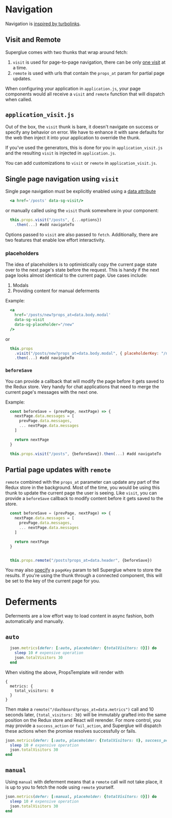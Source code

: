 # Navigation

Navigation is [inspired by turbolinks](./concepts.md#inspired-by-turbolinks).

## Visit and Remote

Superglue comes with two thunks that wrap around fetch:

1. `visit` is used for page-to-page navigation, there can be only [one visit] at
a time.
2. `remote` is used with urls that contain the `props_at` param for partial page
updates.

When configuring your application in `application.js`, your page components
would all receive a `visit` and `remote` function that will dispatch when
called.

## `application_visit.js`

Out of the box, the `visit` thunk is bare, it doesn't navigate on success or
specify any behavior on error. We have to enhance it with sane defaults for the
web then inject it into your application to override the thunk.

If you've used the generators, this is done for you in `application_visit.js`
and the resulting `visit` is injected in `application.js`.

You can add customizations to `visit` or `remote` in `application_visit.js`.

## Single page navigation using `visit`

Single page navigation must be explicitly enabled using a [data attribute]

```jsx
  <a href='/posts' data-sg-visit/>
```

or manually called using the `visit` thunk somewhere in your component:

```javascript
  this.props.visit("/posts", {...options})
    .then(...) #add navigateTo
```

Options passed to `visit` are also passed to `fetch`. Additionally, there are
two features that enable low effort interactivity.

### placeholders

The idea of placeholders is to optimistically copy the current page state over
to the next page's state before the request. This is handy if the next page
looks almost identical to the current page. Use cases include:

1. Modals
2. Providing content for manual deferments

Example:

```jsx
  <a
    href='/posts/new?props_at=data.body.modal'
    data-sg-visit
    data-sg-placeholder="/new"
  />
```

or

```javascript
  this.props
    .visit("/posts/new?props_at=data.body.modal", { placeholderKey: "/new"})
    .then(...) #add navigateTo
```

### `beforeSave`

You can provide a callback that will modify the page before it gets saved to
the Redux store. Very handy for chat applications that need to merge the
current page's messages with the next one.

Example:

```javascript
  const beforeSave = (prevPage, nextPage) => {
    nextPage.data.messages = [
      prevPage.data.messages,
      ... nextPage.data.messages
    ]

    return nextPage
  }

  this.props.visit("/posts", {beforeSave}).then(...) #add navigateTo
```

## Partial page updates with `remote`

`remote` combined with the `props_at` parameter can update any part of the Redux
store in the background. Most of the time, you would be using this thunk to
update the current page the user is seeing. Like `visit`, you can
provide a `beforeSave` callback to modify content before it gets saved to the
store.

```javascript
  const beforeSave = (prevPage, nextPage) => {
    nextPage.data.messages = [
      prevPage.data.messages,
      ... nextPage.data.messages
    ]

    return nextPage
  }


  this.props.remote("/posts?props_at=data.header", {beforeSave})
```

You may also [specify](./react-redux.md#remote) a `pageKey` param to tell
Superglue where to store the results. If you're using the thunk through a
connected component, this will be set to the key of the current page for you.

# Deferments

Deferments are a low effort way to load content in async fashion, both
automatically and manually.

## `auto`

```ruby
  json.metrics(defer: [:auto, placeholder: {totalVisitors: 0}]) do
    sleep 10 # expensive operation
    json.totalVisitors 30
  end
```

When visiting the above, PropsTemplate will render with

```
{
  metrics: {
    total_visitors: 0
  }
}
```

Then make a `remote("/dashboard?props_at=data.metrics")` call and 10 seconds later,
`{total_visitors: 30}` will be immutably grafted into the same position on the
Redux store and React will rerender. For more control, you may provide a
`success_action` or `fail_action`, and Superglue will dispatch these actions when
the promise resolves successfully or fails.

```ruby
json.metrics(defer: [:auto, placeholder: {totalVisitors: 0}, success_action: "SUCCESS", fail_action: "FAIL"]) do
  sleep 10 # expensive operation
  json.totalVisitors 30
end
```

## `manual`
Using `manual` with deferment means that a `remote` call will not
take place, it is up to you to fetch the node using `remote` yourself.

```ruby
json.metrics(defer: [:manual, placeholder: {totalVisitors: 0}]) do
  sleep 10 # expensive operation
  json.totalVisitors 30
end
```

[one visit]: ./react-redux.md#visit
[data attribute]: ./react-redux.md#data-sg-visit


